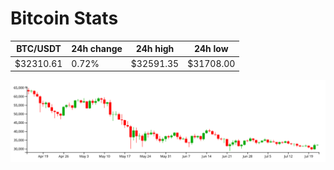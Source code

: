 # Bitcoin Stats

BTC/USDT|24h change|24h high|24h low|
|---|---|---|---|
|$32310.61|0.72%|$32591.35|$31708.00|

<img src="./chart.svg">
